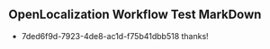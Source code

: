 ## OpenLocalization Workflow Test MarkDown
* 7ded6f9d-7923-4de8-ac1d-f75b41dbb518 
thanks!<!--HONumber=Mar16_HO3-->
